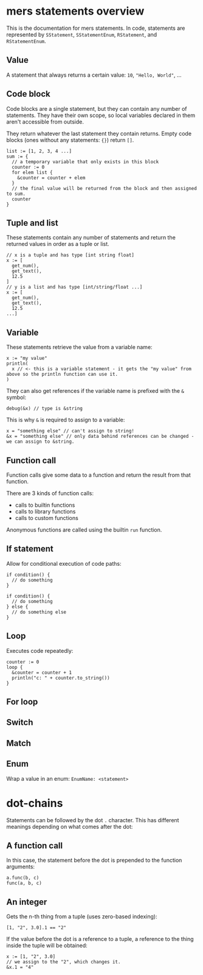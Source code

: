 # mers statements overview

This is the documentation for mers statements.
In code, statements are represented by `SStatement`, `SStatementEnum`, `RStatement`, and `RStatementEnum`.

## Value

A statement that always returns a certain value: `10`, `"Hello, World"`, ...

## Code block

Code blocks are a single statement, but they can contain any number of statements.
They have their own scope, so local variables declared in them aren't accessible from outside.

They return whatever the last statement they contain returns. Empty code blocks (ones without any statements: `{}`) return `[]`.

    list := [1, 2, 3, 4 ...]
    sum := {
      // a temporary variable that only exists in this block
      counter := 0
      for elem list {
        &counter = counter + elem
      }
      // the final value will be returned from the block and then assigned to sum.
      counter
    }

## Tuple and list

These statements contain any number of statements and return the returned values in order as a tuple or list.

    // x is a tuple and has type [int string float]
    x := [
      get_num(),
      get_text(),
      12.5
    ]
    // y is a list and has type [int/string/float ...]
    x := [
      get_num(),
      get_text(),
      12.5
    ...]

## Variable

These statements retrieve the value from a variable name:

    x := "my value"
    println(
      x // <- this is a variable statement - it gets the "my value" from above so the println function can use it.
    )

They can also get references if the variable name is prefixed with the `&` symbol:

    debug(&x) // type is &string

This is why `&` is required to assign to a variable:

    x = "something else" // can't assign to string!
    &x = "something else" // only data behind references can be changed - we can assign to &string.

## Function call

Function calls give some data to a function and return the result from that function.

There are 3 kinds of function calls:

- calls to builtin functions
- calls to library functions
- calls to custom functions

Anonymous functions are called using the builtin `run` function.

## If statement

Allow for conditional execution of code paths:

    if condition() {
      // do something
    }

    if condition() {
      // do something
    } else {
      // do something else
    }

## Loop

Executes code repeatedly:

    counter := 0
    loop {
      &counter = counter + 1
      println("c: " + counter.to_string())
    }

## For loop

## Switch

## Match

## Enum

Wrap a value in an enum: `EnumName: <statement>`

# dot-chains

Statements can be followed by the dot `.` character. This has different meanings depending on what comes after the dot:

## A function call

In this case, the statement before the dot is prepended to the function arguments:

    a.func(b, c)
    func(a, b, c)

## An integer

Gets the n-th thing from a tuple (uses zero-based indexing):

    [1, "2", 3.0].1 == "2"

If the value before the dot is a reference to a tuple, a reference to the thing inside the tuple will be obtained:

    x := [1, "2", 3.0]
    // we assign to the "2", which changes it.
    &x.1 = "4"
